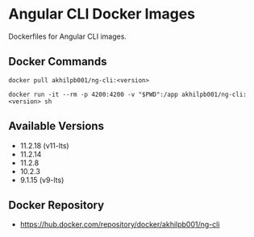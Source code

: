 # Angular CLI Docker Images
Dockerfiles for Angular CLI images.

## Docker Commands
```
docker pull akhilpb001/ng-cli:<version>
```
```
docker run -it --rm -p 4200:4200 -v "$PWD":/app akhilpb001/ng-cli:<version> sh
```

## Available Versions
- 11.2.18 (v11-lts)
- 11.2.14
- 11.2.8
- 10.2.3
- 9.1.15 (v9-lts)

## Docker Repository
- https://hub.docker.com/repository/docker/akhilpb001/ng-cli

